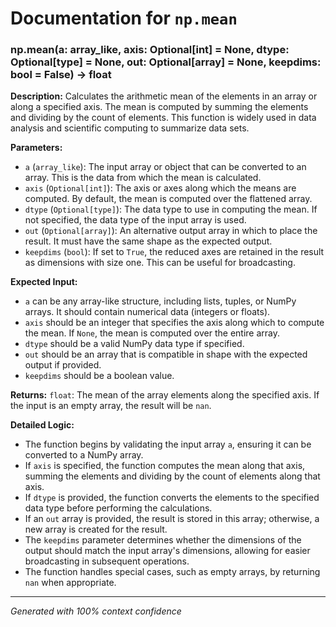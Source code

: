 # Documentation for `np.mean`

### np.mean(a: array_like, axis: Optional[int] = None, dtype: Optional[type] = None, out: Optional[array] = None, keepdims: bool = False) -> float

**Description:**
Calculates the arithmetic mean of the elements in an array or along a specified axis. The mean is computed by summing the elements and dividing by the count of elements. This function is widely used in data analysis and scientific computing to summarize data sets.

**Parameters:**
- `a` (`array_like`): The input array or object that can be converted to an array. This is the data from which the mean is calculated.
- `axis` (`Optional[int]`): The axis or axes along which the means are computed. By default, the mean is computed over the flattened array.
- `dtype` (`Optional[type]`): The data type to use in computing the mean. If not specified, the data type of the input array is used.
- `out` (`Optional[array]`): An alternative output array in which to place the result. It must have the same shape as the expected output.
- `keepdims` (`bool`): If set to `True`, the reduced axes are retained in the result as dimensions with size one. This can be useful for broadcasting.

**Expected Input:**
- `a` can be any array-like structure, including lists, tuples, or NumPy arrays. It should contain numerical data (integers or floats).
- `axis` should be an integer that specifies the axis along which to compute the mean. If `None`, the mean is computed over the entire array.
- `dtype` should be a valid NumPy data type if specified.
- `out` should be an array that is compatible in shape with the expected output if provided.
- `keepdims` should be a boolean value.

**Returns:**
`float`: The mean of the array elements along the specified axis. If the input is an empty array, the result will be `nan`.

**Detailed Logic:**
- The function begins by validating the input array `a`, ensuring it can be converted to a NumPy array.
- If `axis` is specified, the function computes the mean along that axis, summing the elements and dividing by the count of elements along that axis.
- If `dtype` is provided, the function converts the elements to the specified data type before performing the calculations.
- If an `out` array is provided, the result is stored in this array; otherwise, a new array is created for the result.
- The `keepdims` parameter determines whether the dimensions of the output should match the input array's dimensions, allowing for easier broadcasting in subsequent operations.
- The function handles special cases, such as empty arrays, by returning `nan` when appropriate.

---
*Generated with 100% context confidence*
